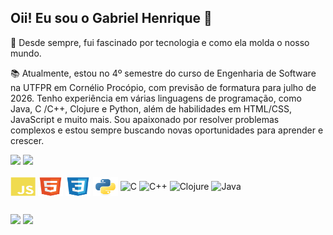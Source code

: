 ## Oii! Eu sou o Gabriel Henrique 👋

🚀 Desde sempre, fui fascinado por tecnologia e como ela molda o nosso mundo.

📚 Atualmente, estou no 4º semestre do curso de Engenharia de Software na UTFPR em Cornélio Procópio, com previsão de formatura para julho de 2026. Tenho experiência em várias linguagens de programação, como Java, C /C++, Clojure e Python, além de habilidades em HTML/CSS, JavaScript e muito mais. Sou apaixonado por resolver problemas complexos e estou sempre buscando novas oportunidades para aprender e crescer.

<div>
 <img height="180em" src="https://github-readme-stats.vercel.app/api?username=Gahas2004&show_icons=true&theme=dark" >
 <img height="180em" src="https://github-readme-stats.vercel.app/api/top-langs/?username=Gahas2004&layout=compact&theme=dark">
</div>

<div style="display: inline_block"><br>
  <img align="center" alt="Js" height="30" width="40" src="https://raw.githubusercontent.com/devicons/devicon/master/icons/javascript/javascript-plain.svg">
  <img align="center" alt="HTML" height="30" width="40" src="https://raw.githubusercontent.com/devicons/devicon/master/icons/html5/html5-original.svg">
  <img align="center" alt="CSS" height="30" width="40" src="https://raw.githubusercontent.com/devicons/devicon/master/icons/css3/css3-original.svg">
  <img align="center" alt="Python" height="30" width="40" src="https://raw.githubusercontent.com/devicons/devicon/master/icons/python/python-original.svg">
  <img align="center" alt="C" height="30" width="40" src="https://cdn.jsdelivr.net/gh/devicons/devicon@latest/icons/c/c-original.svg">
  <img align="center" alt="C++" height="30" width="40" src="https://cdn.jsdelivr.net/gh/devicons/devicon@latest/icons/cplusplus/cplusplus-original.svg">
  <img align="center" alt="Clojure" height="30" width="40" src="https://cdn.jsdelivr.net/gh/devicons/devicon@latest/icons/clojure/clojure-original.svg">
  <img align="center" alt="Java" height="30" width="40" src="https://cdn.jsdelivr.net/gh/devicons/devicon@latest/icons/java/java-original-wordmark.svg">   
</div>

  ##

<div>
  <a href="https://www.linkedin.com/in/gahas2004" target="_blank"><img src="https://img.shields.io/badge/-LinkedIn-%230077B5?style=for-the-badge&logo=linkedin&logoColor=white" target="_blank"></a> 
  <a href="https://instagram.com/gahas2004" target="_blank"><img src="https://img.shields.io/badge/-Instagram-%23E4405F?style=for-the-badge&logo=instagram&logoColor=white" target="_blank"></a>
</div>
